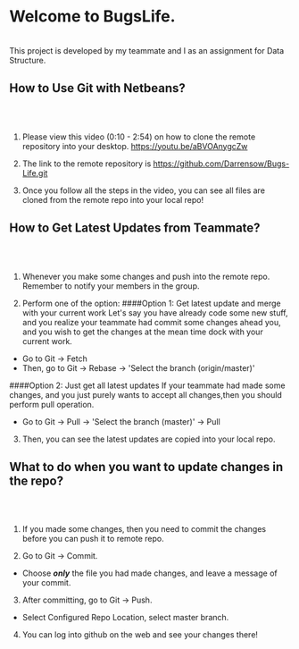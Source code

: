 # Welcome to BugsLife. 
<br>
This project is developed by my teammate and I as an assignment for Data Structure.

## How to Use Git with Netbeans?
<br></br>
1. Please view this video (0:10 - 2:54) on how to clone the remote repository into your desktop. https://youtu.be/aBVOAnygcZw

2. The link to the remote repository is https://github.com/Darrensow/Bugs-Life.git
   
3. Once you follow all the steps in the video, you can see all files are cloned from the remote repo into your local repo!

## How to Get Latest Updates from Teammate?
<br></br>
1. Whenever you make some changes and push into the remote repo. Remember to notify your members in the group.

2. Perform one of the option:
####Option 1: Get latest update and merge with your current work
Let's say you have already code some new stuff, and you realize your teammate had commit some changes ahead you, and you wish to get the changes at the mean time dock with your current work.
- Go to Git -> Fetch
- Then, go to Git -> Rebase -> 'Select the branch (origin/master)'


####Option 2: Just get all latest updates
If your teammate had made some changes, and you just purely wants to accept all changes,then you should perform pull operation.
- Go to Git -> Pull -> 'Select the branch (master)' -> Pull


3. Then, you can see the latest updates are copied into your local repo.

## What to do when you want to update changes in the repo?
<br></br>
1. If you made some changes, then you need to commit the changes before you can push it to remote repo.

2. Go to Git -> Commit.
- Choose ***only*** the file you had made changes, and leave a message of your commit.

3. After committing, go to Git -> Push.
- Select Configured Repo Location, select master branch.

4. You can log into github on the web and see your changes there!

